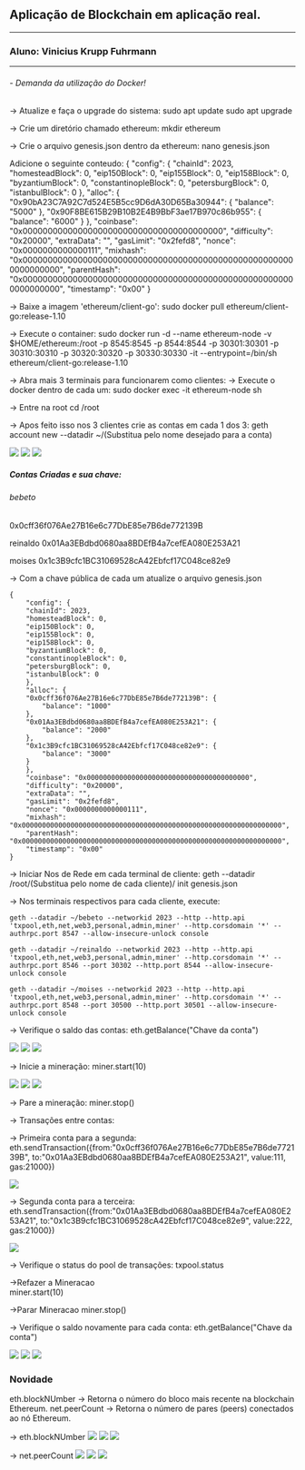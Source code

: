 ## Aplicação de Blockchain em aplicação real.

------------
### Aluno: Vinicius Krupp Fuhrmann

------------


###### - Demanda da utilização do Docker!

-> Atualize e faça o upgrade do sistema:
	sudo apt update
	sudo apt upgrade

-> Crie um diretório chamado ethereum:
	mkdir ethereum
	
-> Crie o arquivo genesis.json dentro da ethereum:
	nano genesis.json
	
Adicione o seguinte conteudo:
	{
	    "config": {
		"chainId": 2023,
		"homesteadBlock": 0,
		"eip150Block": 0,
		"eip155Block": 0,
		"eip158Block": 0,
		"byzantiumBlock": 0,
		"constantinopleBlock": 0,
		"petersburgBlock": 0,
		"istanbulBlock": 0
	    },
	    "alloc": {
		"0x90bA23C7A92C7d524E5B5cc9D6dA30D65Ba30944": {
		    "balance": "5000"
		},
		"0x90F8BE615B29B10B2E4B9BbF3ae17B970c86b955": {
		    "balance": "6000"
		}
	    },
	    "coinbase": "0x0000000000000000000000000000000000000000",
	    "difficulty": "0x20000",
	    "extraData": "",
	    "gasLimit": "0x2fefd8",
	    "nonce": "0x0000000000000111",
	    "mixhash": "0x0000000000000000000000000000000000000000000000000000000000000000",
	    "parentHash": "0x0000000000000000000000000000000000000000000000000000000000000000",
	    "timestamp": "0x00"
	}	
	


-> Baixe a imagem 'ethereum/client-go':
	sudo docker pull ethereum/client-go:release-1.10
	
-> Execute o container:
	sudo docker run -d --name ethereum-node -v $HOME/ethereum:/root -p 8545:8545 -p 8544:8544 -p 30301:30301 -p 30310:30310 -p 30320:30320 -p 		30330:30330 -it --entrypoint=/bin/sh ethereum/client-go:release-1.10

-> Abra mais 3 terminais para funcionarem como clientes:
-> Execute o docker dentro de cada um:
	sudo docker exec -it ethereum-node sh

-> Entre na root
	cd /root

-> Apos feito isso nos 3 clientes crie as contas em cada 1 dos 3:
	geth account new --datadir ~/(Substitua pelo nome desejado para a conta)

![](user1.png)
![](user2.png)
![](user3.png)

##### Contas Criadas e sua chave:

###### bebeto
0x0cff36f076Ae27B16e6c77DbE85e7B6de772139B

reinaldo
0x01Aa3EBdbd0680aa8BDEfB4a7cefEA080E253A21

moises
0x1c3B9cfc1BC31069528cA42Ebfcf17C048ce82e9

-> Com a chave pública de cada um atualize o arquivo genesis.json

	{
	    "config": {
		"chainId": 2023,
		"homesteadBlock": 0,
		"eip150Block": 0,
		"eip155Block": 0,
		"eip158Block": 0,
		"byzantiumBlock": 0,
		"constantinopleBlock": 0,
		"petersburgBlock": 0,
		"istanbulBlock": 0
	    },
	    "alloc": {
		"0x0cff36f076Ae27B16e6c77DbE85e7B6de772139B": {
		    "balance": "1000"
		},
		"0x01Aa3EBdbd0680aa8BDEfB4a7cefEA080E253A21": {
		    "balance": "2000"
		},
		"0x1c3B9cfc1BC31069528cA42Ebfcf17C048ce82e9": {
		    "balance": "3000"
		}
	    },
	    "coinbase": "0x0000000000000000000000000000000000000000",
	    "difficulty": "0x20000",
	    "extraData": "",
	    "gasLimit": "0x2fefd8",
	    "nonce": "0x0000000000000111",
	    "mixhash": "0x0000000000000000000000000000000000000000000000000000000000000000",
	    "parentHash": "0x0000000000000000000000000000000000000000000000000000000000000000",
	    "timestamp": "0x00"
	}
	
-> Iniciar Nos de Rede em cada terminal de cliente:
	geth --datadir /root/(Substitua pelo nome de cada cliente)/ init genesis.json

-> Nos terminais respectivos para cada cliente, execute:
	
	geth --datadir ~/bebeto --networkid 2023 --http --http.api 'txpool,eth,net,web3,personal,admin,miner' --http.corsdomain '*' --authrpc.port 8547 --allow-insecure-unlock console
	
	geth --datadir ~/reinaldo --networkid 2023 --http --http.api 'txpool,eth,net,web3,personal,admin,miner' --http.corsdomain '*' --authrpc.port 8546 --port 30302 --http.port 8544 --allow-insecure-unlock console
	
	geth --datadir ~/moises --networkid 2023 --http --http.api 'txpool,eth,net,web3,personal,admin,miner' --http.corsdomain '*' --authrpc.port 8548 --port 30500 --http.port 30501 --allow-insecure-unlock console
	
-> Verifique o saldo das contas:
	eth.getBalance("Chave da conta")

![](saldo1.png)
![](saldo2.png)
![](saldo3.png)

-> Inicie a mineração:
	miner.start(10)
	
![](minera1.png)
![](minera2.png)
![](minera3.png)

-> Pare a mineração:
	miner.stop()

-> Transações entre contas:

-> Primeira conta para a segunda:
	eth.sendTransaction({from:"0x0cff36f076Ae27B16e6c77DbE85e7B6de772139B", to:"0x01Aa3EBdbd0680aa8BDEfB4a7cefEA080E253A21", value:111, gas:21000})

![](transfer1-2.png)

-> Segunda conta para a terceira:
	eth.sendTransaction({from:"0x01Aa3EBdbd0680aa8BDEfB4a7cefEA080E253A21", to:"0x1c3B9cfc1BC31069528cA42Ebfcf17C048ce82e9", value:222, gas:21000})

![](transfer2-3.png)

-> Verifique o status do pool de transações:
	txpool.status
	
->Refazer a Mineracao	
	miner.start(10)

->Parar Mineracao
	miner.stop()

-> Verifique o saldo novamente para cada conta:
	eth.getBalance("Chave da conta")
	
![](jaminera1.png)
![](jaminera2.png)
![](jaminera3.png)

### Novidade

eth.blockNUmber -> Retorna o número do bloco mais recente na blockchain Ethereum.
net.peerCount -> Retorna o número de pares (peers) conectados ao nó Ethereum.

-> eth.blockNUmber
![](Nov1.png)
![](Nov2.png)
![](Nov3.png)

-> net.peerCount
![](peer1.png)
![](peer2.png)
![](peer3.png)

